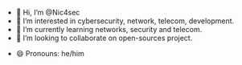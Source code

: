 - 👋 Hi, I’m @Nic4sec
- 👀 I’m interested in cybersecurity, network, telecom, development.
- 🌱 I’m currently learning networks, security and telecom.
- 💞️ I’m looking to collaborate on open-sources project.
<!-- 📫 How to reach me  ---> 
- 😄 Pronouns: he/him

<!---
Nic4sec/Nic4sec is a ✨ special ✨ repository because its `README.md` (this file) appears on your GitHub profile.
You can click the Preview link to take a look at your changes.
--->
